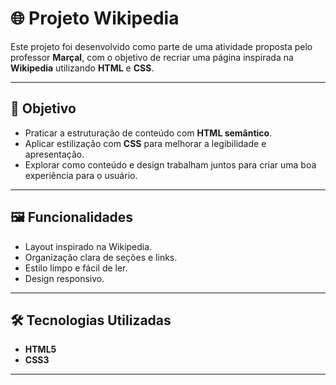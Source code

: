 # 🌐 Projeto Wikipedia

Este projeto foi desenvolvido como parte de uma atividade proposta pelo professor **Marçal**, com o objetivo de recriar uma página inspirada na **Wikipedia** utilizando **HTML** e **CSS**.

---

## 🎯 Objetivo
- Praticar a estruturação de conteúdo com **HTML semântico**.
- Aplicar estilização com **CSS** para melhorar a legibilidade e apresentação.
- Explorar como conteúdo e design trabalham juntos para criar uma boa experiência para o usuário.

---

## 🖼 Funcionalidades
- Layout inspirado na Wikipedia.
- Organização clara de seções e links.
- Estilo limpo e fácil de ler.
- Design responsivo.

---

## 🛠 Tecnologias Utilizadas
- **HTML5**
- **CSS3**

---
